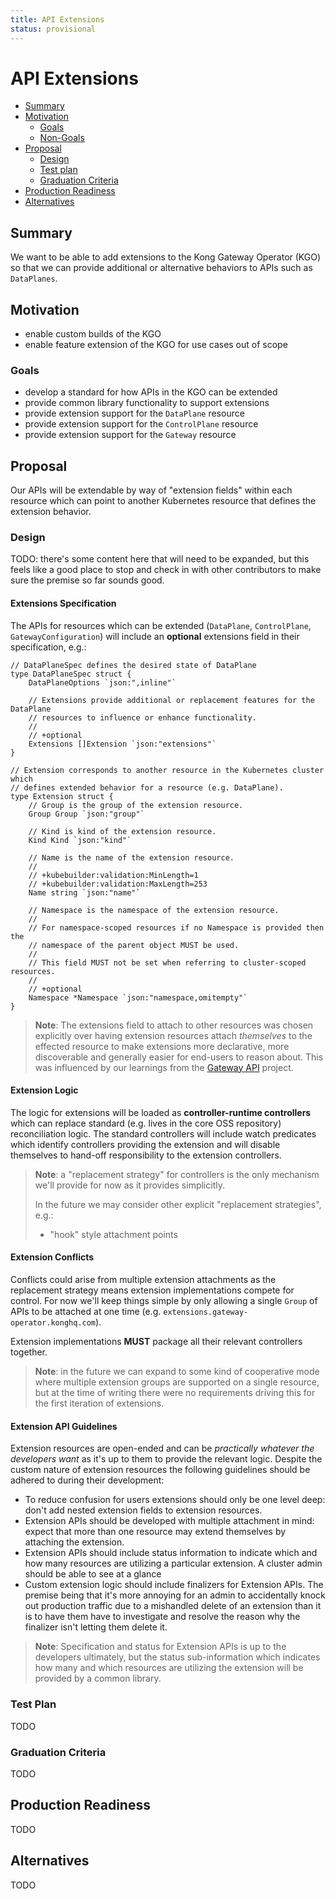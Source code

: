 ```yaml
---
title: API Extensions
status: provisional
---
```


# API Extensions

<!-- toc -->
- [Summary](#summary)
- [Motivation](#motivation)
  - [Goals](#goals)
  - [Non-Goals](#non-goals)
- [Proposal](#proposal)
  - [Design](#design)
  - [Test plan](#test-plan)
  - [Graduation Criteria](#graduation-criteria)
- [Production Readiness](#production-readiness)
- [Alternatives](#alternatives)
<!-- /toc -->

## Summary

We want to be able to add extensions to the Kong Gateway Operator (KGO) so that
we can provide additional or alternative behaviors to APIs such as `DataPlanes`.

## Motivation

- enable custom builds of the KGO
- enable feature extension of the KGO for use cases out of scope

### Goals

- develop a standard for how APIs in the KGO can be extended
- provide common library functionality to support extensions
- provide extension support for the `DataPlane` resource
- provide extension support for the `ControlPlane` resource
- provide extension support for the `Gateway` resource

## Proposal

Our APIs will be extendable by way of "extension fields" within each resource
which can point to another Kubernetes resource that defines the extension
behavior.

### Design

TODO: there's some content here that will need to be expanded, but this
feels like a good place to stop and check in with other contributors to make
sure the premise so far sounds good.

#### Extensions Specification

The APIs for resources which can be extended (`DataPlane`, `ControlPlane`,
`GatewayConfiguration`) will include an **optional** extensions field in their
specification, e.g.:

```golang
// DataPlaneSpec defines the desired state of DataPlane
type DataPlaneSpec struct {
	DataPlaneOptions `json:",inline"`

	// Extensions provide additional or replacement features for the DataPlane
	// resources to influence or enhance functionality.
	//
	// +optional
	Extensions []Extension `json:"extensions"`
}

// Extension corresponds to another resource in the Kubernetes cluster which
// defines extended behavior for a resource (e.g. DataPlane).
type Extension struct {
	// Group is the group of the extension resource.
	Group Group `json:"group"`

	// Kind is kind of the extension resource.
	Kind Kind `json:"kind"`

	// Name is the name of the extension resource.
	//
	// +kubebuilder:validation:MinLength=1
	// +kubebuilder:validation:MaxLength=253
	Name string `json:"name"`

	// Namespace is the namespace of the extension resource.
	//
	// For namespace-scoped resources if no Namespace is provided then the
	// namespace of the parent object MUST be used.
	//
	// This field MUST not be set when referring to cluster-scoped resources.
	//
	// +optional
	Namespace *Namespace `json:"namespace,omitempty"`
}
```

> **Note**: The extensions field to attach to other resources was chosen
> explicitly over having extension resources attach _themselves_ to the
> effected resource to make extensions more declarative, more discoverable and
> generally easier for end-users to reason about. This was influenced by our
> learnings from the [Gateway API][gwapi] project.

[gwapi]:https://github.com/kubernetes-sigs/gateway-api

#### Extension Logic

The logic for extensions will be loaded as **controller-runtime controllers**
which can replace standard (e.g. lives in the core OSS repository)
reconciliation logic. The standard controllers will include watch predicates
which identify controllers providing the extension and will disable themselves
to hand-off responsibility to the extension controllers.

> **Note**: a "replacement strategy" for controllers is the only mechanism
> we'll provide for now as it provides simplicitly.
>
> In the future we may consider other explicit "replacement strategies", e.g.:
>
>  * "hook" style attachment points

#### Extension Conflicts

Conflicts could arise from multiple extension attachments as the replacement
strategy means extension implementations compete for control. For now we'll keep
things simple by only allowing a single `Group` of APIs to be attached at one
time (e.g. `extensions.gateway-operator.konghq.com`).

Extension implementations **MUST** package all their relevant controllers
together.

> **Note**: in the future we can expand to some kind of cooperative mode
> where multiple extension groups are supported on a single resource, but at
> the time of writing there were no requirements driving this for the first
> iteration of extensions.

#### Extension API Guidelines

Extension resources are open-ended and can be _practically whatever the
developers want_ as it's up to them to provide the relevant logic. Despite the
custom nature of extension resources the following guidelines should be adhered
to during their development:

- To reduce confusion for users extensions should only be one level deep: don't
  add nested extension fields to extension resources.
- Extension APIs should be developed with multiple attachment in mind: expect
  that more than one resource may extend themselves by attaching the extension.
- Extension APIs should include status information to indicate which and how
  many resources are utilizing a particular extension. A cluster admin should
  be able to see at a glance
- Custom extension logic should include finalizers for Extension APIs. The
  premise being that it's more annoying for an admin to accidentally knock out
  production traffic due to a mishandled delete of an extension than it is to
  have them have to investigate and resolve the reason why the finalizer isn't
  letting them delete it.

> **Note**: Specification and status for Extension APIs is up to the developers
> ultimately, but the status sub-information which indicates how many and which
> resources are utilizing the extension will be provided by a common library.

### Test Plan

TODO

### Graduation Criteria

TODO

## Production Readiness

TODO

## Alternatives

TODO
